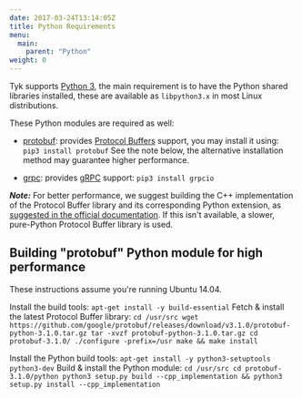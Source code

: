 ```yaml
---
date: 2017-03-24T13:14:05Z
title: Python Requirements
menu:
  main:
    parent: "Python"
weight: 0 
---
```


Tyk supports [Python 3][1], the main requirement is to have the Python shared libraries installed, these are available as `libpython3.x` in most Linux distributions.

These Python modules are required as well:

*   [protobuf][2]: provides [Protocol Buffers][3] support, you may install it using: `pip3 install protobuf` See the note below, the alternative installation method may guarantee higher performance.

*   [grpc][4]: provides [gRPC][5] support: `pip3 install grpcio`

***Note:*** For better performance, we suggest building the C++ implementation of the Protocol Buffer library and its corresponding Python extension, as [suggested in the official documentation][6]. If this isn't available, a slower, pure-Python Protocol Buffer library is used.

## Building "protobuf" Python module for high performance

These instructions assume you're running Ubuntu 14.04.

Install the build tools: `apt-get install -y build-essential` Fetch & install the latest Protocol Buffer library: `cd /usr/src
wget https://github.com/google/protobuf/releases/download/v3.1.0/protobuf-python-3.1.0.tar.gz
tar -xvzf protobuf-python-3.1.0.tar.gz
cd protobuf-3.1.0/
./configure -prefix=/usr
make && make install`

Install the Python build tools: `apt-get install -y python3-setuptools python3-dev` Build & install the Python module: `cd /usr/src
cd protobuf-3.1.0/python
python3 setup.py build --cpp_implementation && python3 setup.py install --cpp_implementation`

 [1]: https://www.python.org/download/releases/3.0/
 [2]: https://pypi.python.org/pypi/protobuf
 [3]: https://developers.google.com/protocol-buffers/
 [4]: https://pypi.python.org/pypi/grpcio
 [5]: http://www.grpc.io/
 [6]: https://developers.google.com/protocol-buffers/docs/reference/python-generated#cpp_impl


